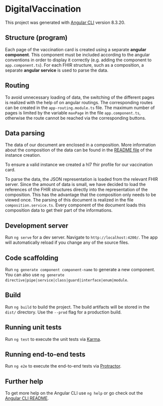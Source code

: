 # DigitalVaccination

This project was generated with [Angular CLI](https://github.com/angular/angular-cli) version 8.3.20.

## Structure (program)
Each page of the vaccination card is created using a separate
**angular component**.
This component must be included according to the angular conventions
in order to display it correctly
(e.g. adding the component to `app.component.ts`).
For each FHIR structure, such as a composition,
a separate **angular service** is used to parse the data. 
## Routing
To avoid unnecessary loading of data, the switching of the different
pages is realized with the help of on angular routings.
The corresponding routes can be created in the `app-routing.module.ts` file.
The maximum number of pages is limited by the variable `maxPage`
in the file `app.component.ts`, otherwise the route cannot be
reached via the corresponding buttons.
## Data parsing
The data of our document are enclosed in a composition.
More information about the composition of the data can be found
in the [README file](https://github.com/Bundel48/FHIR/tree/master/IntellijProject/MIOProjektImpfausweis) of the instance creation. 


To ensure a valid instance we
created a hl7 fhir profile for our vaccination card.

To parse the data, the JSON representation is loaded from the
relevant FHIR server. Since the amount of data is small,
we have decided to load the references of the FHIR structures directly
into the representation of the composition.
This has the advantage that the composition only needs to be viewed once.
The parsing of this document is realized in the file
`composition.service.ts`.
Every component of the document loads this composition data to get their part of
the informations.

## Development server

Run `ng serve` for a dev server. Navigate to `http://localhost:4200/`. The app will automatically reload if you change any of the source files.

## Code scaffolding

Run `ng generate component component-name` to generate a new component. You can also use `ng generate directive|pipe|service|class|guard|interface|enum|module`.

## Build

Run `ng build` to build the project. The build artifacts will be stored in the `dist/` directory. Use the `--prod` flag for a production build.

## Running unit tests

Run `ng test` to execute the unit tests via [Karma](https://karma-runner.github.io).

## Running end-to-end tests

Run `ng e2e` to execute the end-to-end tests via [Protractor](http://www.protractortest.org/).

## Further help

To get more help on the Angular CLI use `ng help` or go check out the [Angular CLI README](https://github.com/angular/angular-cli/blob/master/README.md).
